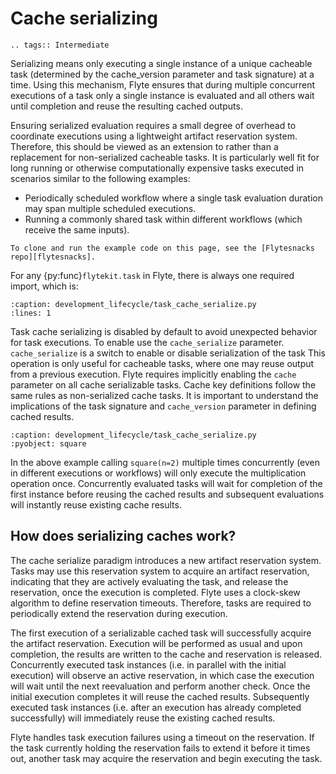# Cache serializing

```{eval-rst}
.. tags:: Intermediate
```

Serializing means only executing a single instance of a unique cacheable task (determined by the cache_version parameter and task signature) at a time. Using this mechanism, Flyte ensures that during multiple concurrent executions of a task only a single instance is evaluated and all others wait until completion and reuse the resulting cached outputs.

Ensuring serialized evaluation requires a small degree of overhead to coordinate executions using a lightweight artifact reservation system. Therefore, this should be viewed as an extension to rather than a replacement for non-serialized cacheable tasks. It is particularly well fit for long running or otherwise computationally expensive tasks executed in scenarios similar to the following examples:

- Periodically scheduled workflow where a single task evaluation duration may span multiple scheduled executions.
- Running a commonly shared task within different workflows (which receive the same inputs).

```{note}
To clone and run the example code on this page, see the [Flytesnacks repo][flytesnacks].
```

For any {py:func}`flytekit.task` in Flyte, there is always one required import, which is:

```{rli} https://raw.githubusercontent.com/flyteorg/flytesnacks/master/examples/development_lifecycle/development_lifecycle/task_cache_serialize.py
:caption: development_lifecycle/task_cache_serialize.py
:lines: 1
```

Task cache serializing is disabled by default to avoid unexpected behavior for task executions. To enable use the `cache_serialize` parameter.
`cache_serialize` is a switch to enable or disable serialization of the task
This operation is only useful for cacheable tasks, where one may reuse output from a previous execution. Flyte requires implicitly enabling the `cache` parameter on all cache serializable tasks.
Cache key definitions follow the same rules as non-serialized cache tasks. It is important to understand the implications of the task signature and `cache_version` parameter in defining cached results.

```{rli} https://raw.githubusercontent.com/flyteorg/flytesnacks/master/examples/development_lifecycle/development_lifecycle/task_cache_serialize.py
:caption: development_lifecycle/task_cache_serialize.py
:pyobject: square
```

In the above example calling `square(n=2)` multiple times concurrently (even in different executions or workflows) will only execute the multiplication operation once.
Concurrently evaluated tasks will wait for completion of the first instance before reusing the cached results and subsequent evaluations will instantly reuse existing cache results.

## How does serializing caches work?

The cache serialize paradigm introduces a new artifact reservation system. Tasks may use this reservation system to acquire an artifact reservation, indicating that they are actively evaluating the task, and release the reservation, once the execution is completed. Flyte uses a clock-skew algorithm to define reservation timeouts. Therefore, tasks are required to periodically extend the reservation during execution.

The first execution of a serializable cached task will successfully acquire the artifact reservation. Execution will be performed as usual and upon completion, the results are written to the cache and reservation is released. Concurrently executed task instances (i.e. in parallel with the initial execution) will observe an active reservation, in which case the execution will wait until the next reevaluation and perform another check. Once the initial execution completes it will reuse the cached results. Subsequently executed task instances (i.e. after an execution has already completed successfully) will immediately reuse the existing cached results.

Flyte handles task execution failures using a timeout on the reservation. If the task currently holding the reservation fails to extend it before it times out, another task may acquire the reservation and begin executing the task.

[flytesnacks]: https://github.com/flyteorg/flytesnacks/tree/master/examples/development_lifecycle/
